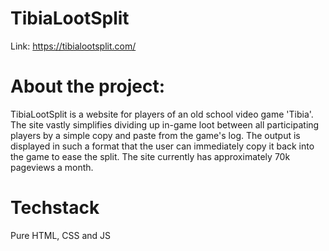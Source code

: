 # TibiaLootSplit
Link:
https://tibialootsplit.com/

# About the project:
TibiaLootSplit is a website for players of an old school video game 'Tibia'. 
The site vastly simplifies dividing up in-game loot between all participating players by a simple copy and paste from the game's log. The output is displayed in such a format that the user can immediately copy it back into the game to ease the split. 
The site currently has approximately 70k pageviews a month.

# Techstack
Pure HTML, CSS and JS

